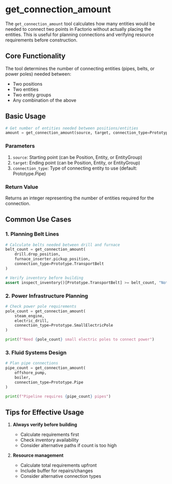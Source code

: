 # get_connection_amount

The `get_connection_amount` tool calculates how many entities would be needed to connect two points in Factorio without actually placing the entities. This is useful for planning connections and verifying resource requirements before construction.

## Core Functionality

The tool determines the number of connecting entities (pipes, belts, or power poles) needed between:
- Two positions
- Two entities
- Two entity groups
- Any combination of the above

## Basic Usage

```python
# Get number of entities needed between positions/entities
amount = get_connection_amount(source, target, connection_type=Prototype.X)
```

### Parameters

1. `source`: Starting point (can be Position, Entity, or EntityGroup)
2. `target`: Ending point (can be Position, Entity, or EntityGroup)
3. `connection_type`: Type of connecting entity to use (default: Prototype.Pipe)

### Return Value
Returns an integer representing the number of entities required for the connection.

## Common Use Cases

### 1. Planning Belt Lines
```python
# Calculate belts needed between drill and furnace
belt_count = get_connection_amount(
    drill.drop_position,
    furnace_inserter.pickup_position,
    connection_type=Prototype.TransportBelt
)

# Verify inventory before building
assert inspect_inventory()[Prototype.TransportBelt] >= belt_count, "Not enough belts!"
```

### 2. Power Infrastructure Planning
```python
# Check power pole requirements
pole_count = get_connection_amount(
    steam_engine,
    electric_drill,
    connection_type=Prototype.SmallElectricPole
)

print(f"Need {pole_count} small electric poles to connect power")
```

### 3. Fluid Systems Design
```python
# Plan pipe connections
pipe_count = get_connection_amount(
    offshore_pump,
    boiler,
    connection_type=Prototype.Pipe
)

print(f"Pipeline requires {pipe_count} pipes")
```

## Tips for Effective Usage

1. **Always verify before building**
   - Calculate requirements first
   - Check inventory availability
   - Consider alternative paths if count is too high

4. **Resource management**
   - Calculate total requirements upfront
   - Include buffer for repairs/changes
   - Consider alternative connection types